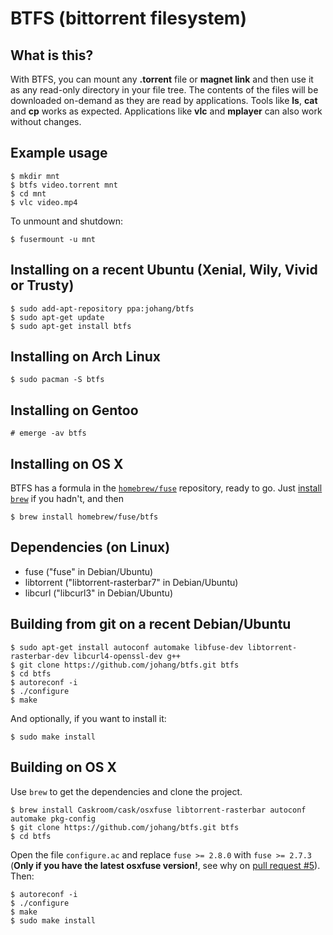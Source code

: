 # BTFS (bittorrent filesystem)

## What is this?

With BTFS, you can mount any **.torrent** file or **magnet link** and then use it as any read-only directory in your file tree. The contents of the files will be downloaded on-demand as they are read by applications. Tools like **ls**, **cat** and **cp** works as expected. Applications like **vlc** and **mplayer** can also work without changes.

## Example usage

    $ mkdir mnt
    $ btfs video.torrent mnt
    $ cd mnt
    $ vlc video.mp4

To unmount and shutdown:

    $ fusermount -u mnt

## Installing on a recent Ubuntu (Xenial, Wily, Vivid or Trusty)

    $ sudo add-apt-repository ppa:johang/btfs
    $ sudo apt-get update
    $ sudo apt-get install btfs

## Installing on Arch Linux

    $ sudo pacman -S btfs

## Installing on Gentoo

    # emerge -av btfs

## Installing on OS X

BTFS has a formula in the [`homebrew/fuse`](https://github.com/Homebrew/homebrew-fuse) repository, ready to go. Just [install `brew`](https://brew.sh) if you hadn't, and then

    $ brew install homebrew/fuse/btfs

## Dependencies (on Linux)

* fuse ("fuse" in Debian/Ubuntu)
* libtorrent ("libtorrent-rasterbar7" in Debian/Ubuntu)
* libcurl ("libcurl3" in Debian/Ubuntu)

## Building from git on a recent Debian/Ubuntu

    $ sudo apt-get install autoconf automake libfuse-dev libtorrent-rasterbar-dev libcurl4-openssl-dev g++
    $ git clone https://github.com/johang/btfs.git btfs
    $ cd btfs
    $ autoreconf -i
    $ ./configure
    $ make

And optionally, if you want to install it:

    $ sudo make install

## Building on OS X

Use `brew` to get the dependencies and clone the project.

    $ brew install Caskroom/cask/osxfuse libtorrent-rasterbar autoconf automake pkg-config
    $ git clone https://github.com/johang/btfs.git btfs
    $ cd btfs

Open the file `configure.ac` and replace `fuse >= 2.8.0` with `fuse >= 2.7.3` (**Only if you have the latest osxfuse version!**, see why on [pull request #5](https://github.com/johang/btfs/pull/5)). Then:

    $ autoreconf -i
    $ ./configure
    $ make
    $ sudo make install
